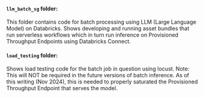 #### `llm_batch_sg` folder:
This folder contains code for batch processing using LLM (Large Language Model) on Databricks. Shows developing and running asset bundles that run serverless workflows which in turn run inference on Provisioned Throughput Endpoints using Databricks Connect.

#### `load_testing` folder:
Shows load testing code for the batch job in question using locust. Note: This will NOT be required in the future versions of batch inference. As of this writing (Nov 2024), this is needed to properly saturated the Provisioned Throughput Endpoint that serves the model.

